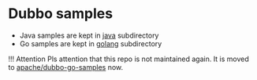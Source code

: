 # Dubbo samples

* Java samples are kept in [java](https://github.com/apache/dubbo-samples/tree/master/java) subdirectory
* Go samples are kept in [golang](https://github.com/apache/dubbo-samples/tree/master/golang) subdirectory

!!! Attention
Pls attention that this repo is not maintained again. It is moved to [apache/dubbo-go-samples](https://github.com/apache/dubbo-go-samples) now.

